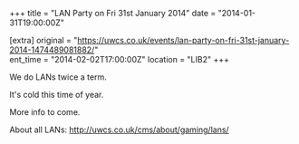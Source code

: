 +++
title = "LAN Party on Fri 31st January 2014"
date = "2014-01-31T19:00:00Z"

[extra]
original = "https://uwcs.co.uk/events/lan-party-on-fri-31st-january-2014-1474489081882/"    
ent_time = "2014-02-02T17:00:00Z"
location = "LIB2"
+++

We do LANs twice a term.

It's cold this time of year.

More info to come.

About all LANs: http://uwcs.co.uk/cms/about/gaming/lans/


